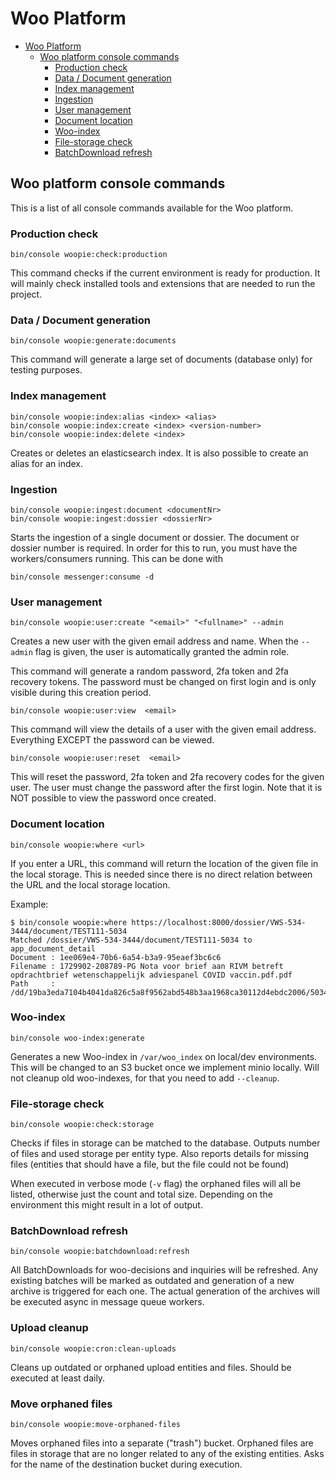 # Woo Platform

<!-- TOC -->
- [Woo Platform](#woo-platform)
  - [Woo platform console commands](#woo-platform-console-commands)
    - [Production check](#production-check)
    - [Data / Document generation](#data--document-generation)
    - [Index management](#index-management)
    - [Ingestion](#ingestion)
    - [User management](#user-management)
    - [Document location](#document-location)
    - [Woo-index](#woo-index)
    - [File-storage check](#file-storage-check)
    - [BatchDownload refresh](#batchdownload-refresh)
<!-- TOC -->

## Woo platform console commands

This is a list of all console commands available for the Woo platform.

### Production check

```shell
bin/console woopie:check:production
```

This command checks if the current environment is ready for production. It will mainly check
installed tools and extensions that are needed to run the project.

### Data / Document generation

```shell
bin/console woopie:generate:documents
```

This command will generate a large set of documents (database only) for testing purposes.

### Index management

```shell
bin/console woopie:index:alias <index> <alias>
bin/console woopie:index:create <index> <version-number>
bin/console woopie:index:delete <index>
```

Creates or deletes an elasticsearch index. It is also possible to create an alias for an index.

### Ingestion

```shell
bin/console woopie:ingest:document <documentNr>
bin/console woopie:ingest:dossier <dossierNr>
```

Starts the ingestion of a single document or dossier. The document or dossier number is required.
In order for this to run, you must have the workers/consumers running. This can be done with

```shell
bin/console messenger:consume -d
```

### User management

```shell
bin/console woopie:user:create "<email>" "<fullname>" --admin
```

Creates a new user with the given email address and name. When the `--admin` flag is given, the user
is automatically granted the admin role.

This command will generate a random password, 2fa token and 2fa recovery tokens. The password must be
changed on first login and is only visible during this creation period.

```shell
bin/console woopie:user:view  <email>
```

This command will view the details of a user with the given email address. Everything EXCEPT
the password can be viewed.

```shell
bin/console woopie:user:reset  <email>
```

This will reset the password, 2fa token and 2fa recovery codes for the given user. The user must
change the password after the first login. Note that it is NOT possible to view the password once
created.

### Document location

```shell
bin/console woopie:where <url>
```

If you enter a URL, this command will return the location of the given file in the local storage.
This is needed since there is no direct relation between the URL and the local storage location.

Example:

```shell
$ bin/console woopie:where https://localhost:8000/dossier/VWS-534-3444/document/TEST111-5034
Matched /dossier/VWS-534-3444/document/TEST111-5034 to app_document_detail
Document : 1ee069e4-70b6-6a54-b3a9-95eaef3bc6c6
Filename : 1729902-208789-PG Nota voor brief aan RIVM betreft opdrachtbrief wetenschappelijk adviespanel COVID vaccin.pdf.pdf
Path     : /dd/19ba3eda7104b4041da826c5a8f9562abd548b3aa1968ca30112d4ebdc2006/5034.pdf
```

### Woo-index

```shell
bin/console woo-index:generate
```

Generates a new Woo-index in `/var/woo_index` on local/dev environments. This will be changed to an S3 bucket once we implement minio locally.
Will not cleanup old woo-indexes, for that you need to add `--cleanup`.

### File-storage check

```shell
bin/console woopie:check:storage
```

Checks if files in storage can be matched to the database. Outputs number of files and used storage per entity type.
Also reports details for missing files (entities that should have a file, but the file could not be found)

When executed in verbose mode (`-v` flag) the orphaned files will all be listed, otherwise just the count and total size.
Depending on the environment this might result in a lot of output.

### BatchDownload refresh

```shell
bin/console woopie:batchdownload:refresh
```

All BatchDownloads for woo-decisions and inquiries will be refreshed. Any existing batches will be marked as outdated and generation of a new archive is triggered for each one.
The actual generation of the archives will be executed async in message queue workers.

### Upload cleanup

```shell
bin/console woopie:cron:clean-uploads
```

Cleans up outdated or orphaned upload entities and files. Should be executed at least daily.

### Move orphaned files

```shell
bin/console woopie:move-orphaned-files
```

Moves orphaned files into a separate ("trash") bucket. Orphaned files are files in storage that are no longer related to any of the existing entities.
Asks for the name of the destination bucket during execution.
